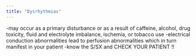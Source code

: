 ```yaml
---
title: "Dysrhythmias"
---
```

-may occur as a primary disturbance or as a result of caffeine, alcohol, drug toxicity, fluid and electrolyte imbalance, ischemia, or tobacco use
-electrical conduction abnormalities lead to perfusion abnormalities which in turn manifest in your patient 
-know the S/SX and CHECK YOUR PATIENT !!

